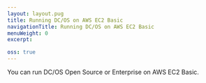 ```yaml
---
layout: layout.pug
title: Running DC/OS on AWS EC2 Basic
navigationTitle: Running DC/OS on AWS EC2 Basic
menuWeight: 0
excerpt:

oss: true
---
```


You can run DC/OS Open Source or Enterprise on AWS EC2 Basic.